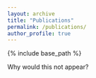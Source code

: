 ```yaml
---
layout: archive
title: "Publications"
permalink: /publications/
author_profile: true
---
```

{% include base_path %}

Why would this not appear?
<!-- {% if author.googlescholar %}
  You can also find my articles on <u><a href="{{author.googlescholar}}">my Google Scholar profile</a>.</u>
{% endif %}

{% include base_path %}

{% for post in site.publications reversed %}
  {% include archive-single.html %}
{% endfor %} -->
